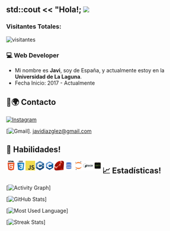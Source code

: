 
## std::cout << "Hola!;  <img src="https://i.imgur.com/csn2hC2.gif" width=25px style="display: inline-block"></img>

### Visitantes Totales:
![visitantes](https://visitor-badge.glitch.me/badge?page_id=alu0101128894)


### 💻 Web Developer
* Mi nombre es **Javi**, soy de España, y actualmente estoy en la **Universidad de La Laguna**.
* Fecha Inicio: 2017 - Actualmente


## 📱🌍 Contacto
[![Instagram](https://img.shields.io/badge/Instagram-E4405F?style=for-the-badge&logo=instagram&logoColor=white)](https://www.instagram.com/javiidiazglez/)

[![Gmail](https://img.shields.io/badge/Gmail-D14836?style=for-the-badge&logo=gmail&logoColor=white)]. javidiazglez@gmail.com


## 🚀 Habilidades!

[<img align="left" alt="HTML5" width="26px" src="https://raw.githubusercontent.com/github/explore/main/topics/html/html.png" />][javi]

[<img align="left" alt="CSS" width="26px" src="https://raw.githubusercontent.com/github/explore/main/topics/css/css.png" />][javi]

[<img align="left" alt="JS" width="26px" src="https://github.com/github/explore/blob/main/topics/javascript/javascript.png" />][javi]

[<img align="left" alt="CPP" width="26px" src="https://raw.githubusercontent.com/github/explore/main/topics/cpp/cpp.png" />][javi]

[<img align="left" alt="C" width="26px" src="https://raw.githubusercontent.com/github/explore/main/topics/c/c.png" />][javi]

[<img align="left" alt="RUBY" width="26px" src="https://raw.githubusercontent.com/github/explore/main/topics/ruby/ruby.png" />][javi]

[<img align="left" alt="SQL" width="26px" src="https://raw.githubusercontent.com/github/explore/main/topics/sql/sql.png" />][javi]

[<img align="left" alt="JUPYTER" width="26px" src="https://raw.githubusercontent.com/github/explore/main/topics/jupyter-notebook/jupyter-notebook.png" />][javi]

[<img align="left" alt="BASH" width="26px" src="https://raw.githubusercontent.com/github/explore/main/topics/bash/bash.png" />][javi]

[<img align="left" alt="ASSEMBLY" width="26px" src="https://github.com/github/explore/blob/main/topics/assembly/assembly.png" />][javi]


## 📈 Estadísticas!

[![Activity Graph](https://activity-graph.herokuapp.com/graph?username=alu0101128894&theme=minimal)]

[![GitHub Stats](https://github-readme-stats.vercel.app/api?username=alu0101128894)]

[![Most Used Language](https://github-readme-stats.vercel.app/api/top-langs/?username=alu0101128894)]

[![Streak Stats ](https://github-readme-streak-stats.herokuapp.com/?user=alu0101128894)]


[javi]: https://www.instagram.com/javiidiazglez/